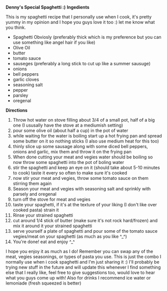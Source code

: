 **Denny's Special Spaghetti :)**
  **Ingedients**
 
  This is my spaghetti recipe that I personally use when I cook, it's pretty yummy in my opinion and I hope you guys love it too :) let me know what you think.
 
*   Spaghetti Obviosly (preferably thick which is my preference but you can use something like angel hair if you like)
*   Olive Oil
*   butter
*   tomato sauce
*   sauseges (preferably a long stick to cut up like a summer sausuge)
*   onions
*   bell peppers
*   garlic cloves
*   seasoning salt
*   pepper
*   parsley
*   oregenal

  **Directions**
 
1.  Throw hot water on stove filling about 3/4 of a small pot, half of a big one (I ususally have the stove at a mediumish setting)
2.  pour some olive oil (about half a cup) in the pot of water
3.  while waiting for the water is boiling start up a hot frying pan and spread some butter on it so nothing sticks (I also use medium heat for this too)
4.  thinly slice up some sausage along with some diced bell peppers, onions and garlic, mix them and throw it on the frying pan
5.  When done cutting your meat and vegies water should be boiling so now throw some spaghetti into the pot of boling water
6.  stir the spaghetti and keep an eye on it (should take about 5-10 minutes to cook) taste it every so often to make sure it's cooked
7.  now stir your meat and vegies, throw some tomato sauce on them stirring them again
8.  Season your meat and vegies with seasoning salt and sprinkly with parsely and oregenal
9.  turn off the stove for meat and vegies
10.  taste your spaghetti, if it's at the texture of your liking (I don't like over cooked pasta) strain it
11.  Rinse your strained spaghetti
12.  cut around 1/4 stick of butter (make sure it's not rock hard/frozen) and mix it around it your strained spaghetti
13.  serve yourself a plate of spaghetti and pour some of the tomato sauce vegies/meat on your spaghetti (as much as you like ^_^)
14.  You're done! eat and enjoy ^_^
 
  I hope you enjoy it as much as I do! Remember you can swap any of the meat, vegies seasonings, or types of pasta you use. This is just the combo I normally use when i cook spaghetti and I'm just sharing it :)  I'll probably be trying new stuff in the future and will update this whenever I find something else that I really like, feel free to give suggestions too, would love to hear what you guys come up with! Also for drinks I recommend ice water or lemoniade (fresh squeezed is better)
